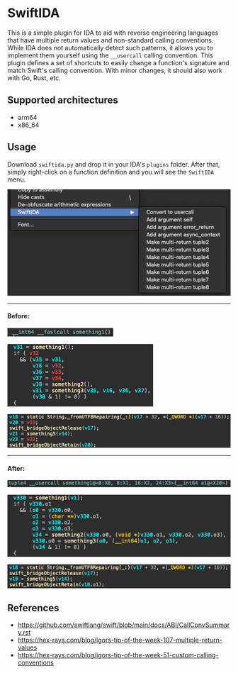 # SwiftIDA

This is a simple plugin for IDA to aid with reverse engineering languages that have multiple return values and non-standard calling conventions. While IDA does not automatically detect such patterns, it allows you to implement them yourself using the `__usercall` calling convention. This plugin defines a set of shortcuts to easily change a function's signature and match Swift's calling convention. With minor changes, it should also work with Go, Rust, etc.

## Supported architectures

- arm64
- x86_64

## Usage

Download `swiftida.py` and drop it in your IDA's `plugins` folder. After that, simply right-click on a function definition and you will see the `SwiftIDA` menu.

![menu](docs/menu.png)

---

#### Before:

![before2](docs/before2.png)

![before1](docs/before1.png)

![before3](docs/before3.png)

---

#### After:

![after2](docs/after2.png)

![after1](docs/after1.png)

![after3](docs/after3.png)

## References

- https://github.com/swiftlang/swift/blob/main/docs/ABI/CallConvSummary.rst
- https://hex-rays.com/blog/igors-tip-of-the-week-107-multiple-return-values
- https://hex-rays.com/blog/igors-tip-of-the-week-51-custom-calling-conventions
